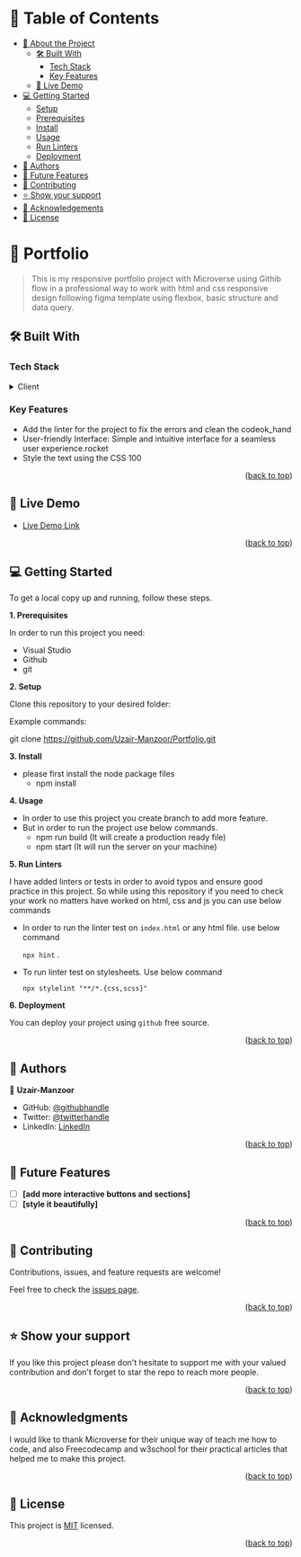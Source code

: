 
# 📗 Table of Contents

- [📖 About the Project](#about-project)
  - [🛠 Built With](#built-with)
    - [Tech Stack](#tech-stack)
    - [Key Features](#key-features)
  - [🚀 Live Demo](#live-demo)
- [💻 Getting Started](#getting-started)
  - [Setup](#setup)
  - [Prerequisites](#prerequisites)
  - [Install](#install)
  - [Usage](#usage)
  - [Run Linters](#run-linters)
  - [Deployment](#deployment)
- [👥 Authors](#authors)
- [🔭 Future Features](#future-features)
- [🤝 Contributing](#contributing)
- [⭐️ Show your support](#support)
- [🙏 Acknowledgements](#acknowledgements)
- [📝 License](#license)

<!-- PROJECT DESCRIPTION -->

# 📖 Portfolio <a name="about-project"></a>

> This is my responsive portfolio project with Microverse using Githib flow in a professional way to work with html and css responsive design following figma template using flexbox, basic structure and data query. 

## 🛠 Built With <a name="built-with"></a>

### Tech Stack <a name="tech-stack"></a>

<details>
  <summary>Client</summary>
  <ul>
   <li><a href="https://developer.mozilla.org/en-US/docs/Learn/HTML/Introduction_to_HTML/Getting_started">HTML</a></li>
    <li><a href="https://developer.mozilla.org/en-US/docs/Web/CSS">CSS</a></li>
  </ul>
</details>

<!-- Features -->

### Key Features <a name="key-features"></a>

- Add the linter for the project to fix the errors and clean the codeok_hand
- User-friendly Interface: Simple and intuitive interface for a seamless user experience.rocket
- Style the text using the CSS 100

<p align="right">(<a href="#readme-top">back to top</a>)</p>

<!-- LIVE DEMO -->

## 🚀 Live Demo <a name="live-demo"></a>

- [Live Demo Link]([https://google.com](https://Uzair-Manzoor.github.io/Portfolio))

<p align="right">(<a href="#readme-top">back to top</a>)</p>

<!-- GETTING STARTED -->

## 💻 Getting Started <a name="getting-started"></a>

To get a local copy up and running, follow these steps.

**1. Prerequisites**

In order to run this project you need:

- Visual Studio
- Github
- git

**2. Setup**

Clone this repository to your desired folder:

Example commands:

git clone https://github.com/Uzair-Manzoor/Portfolio.git

**3. Install** <a name="install"></a>

- please first install the node package files
  - npm install

**4. Usage** <a name="usage"></a>

- In order to use this project you create branch to add more feature.
- But in order to run the project use below commands.
  - npm run build (It will create a production ready file)
  - npm start (It will run the server on your machine)

**5. Run Linters** <a name="run-linters"></a>

I have added linters or tests in order to avoid typos and ensure good practice in this project. So while using this repository if you need to check your work no matters have worked on html, css and js you can use below commands

- In order to run the linter test on `index.html` or any html file. use below command

  `npx hint` .
- To run linter test on stylesheets. Use below command

  `npx stylelint "**/*.{css,scss}"`

**6. Deployment** <a name="deployment"></a>

 You can deploy your project using `github` free source.

<p align="right">(<a href="#readme-top">back to top</a>)</p>

<!-- AUTHORS -->

## 👥 Authors <a name="authors"></a>

👤 **Uzair-Manzoor**

- GitHub: [@githubhandle](https://github.com/Uzair-Manzoor)
- Twitter: [@twitterhandle](https://twitter.com/UzairKiyani5555)
- LinkedIn: [LinkedIn](https://www.linkedin.com/in/uzair-manzoor-b69996115/)

<p align="right">(<a href="#readme-top">back to top</a>)</p>

<!-- FUTURE FEATURES -->

## 🔭 Future Features <a name="future-features"></a>

- [ ] **[add more interactive buttons and sections]**
- [ ] **[style it beautifully]**

<p align="right">(<a href="#readme-top">back to top</a>)</p>

<!-- CONTRIBUTING -->

## 🤝 Contributing <a name="contributing"></a>

Contributions, issues, and feature requests are welcome!

Feel free to check the [issues page](../../issues/).

<p align="right">(<a href="#readme-top">back to top</a>)</p>

<!-- SUPPORT -->

## ⭐️ Show your support <a name="support"></a>

If you like this project please don't hesitate to support me with your valued contribution and don't forget to star the repo to reach more people.

<p align="right">(<a href="#readme-top">back to top</a>)</p>

<!-- ACKNOWLEDGEMENTS -->

## 🙏 Acknowledgments <a name="acknowledgements"></a>

I would like to thank Microverse for their unique way of teach me how to code, and also Freecodecamp and w3school for their practical articles that helped me to make this project.

<p align="right">(<a href="#readme-top">back to top</a>)</p>

<!-- LICENSE -->

## 📝 License <a name="license"></a>

This project is [MIT](https://github.com/Uzair-Manzoor/Portfolio/blob/main/LICENSE) licensed.

<p align="right">(<a href="#readme-top">back to top</a>)</p>
